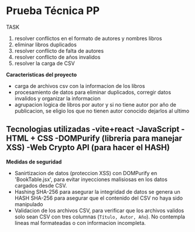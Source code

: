 # Prueba Técnica PP
TASK
1) resolver conflictos en el formato de autores y nombres libros
2) eliminar libros duplicados
3) resolver conflicto de falta de autores
4) resolver conflicto de años invalidos
5) resolver la carga de CSV

**Caracteristicas del proyecto**
- carga de archivos csv con la informacion de los libros
- procesamiento de datos para eliminar duplicados, corregir datos invalidos y organizar la informacion
- agrupacion logica de libros por autor y si no tiene autor por año de publicacion, se eligio los que no tienen autor conocido dejarlos al ultimo
 
**Tecnologias utilizadas**
-vite+react
-JavaScript
-HTML + CSS
-DOMPurify (libreria para manejar XSS)
-Web Crypto API (para hacer el HASH)
---
**Medidas de seguridad**
- Sanirtizacion de datos (proteccion XSS) con DOMPurify en 'BookTable.jsx', para evitar inyecciones malisiosas en los datos cargados desde CSV.
- Hashing SHA-256 para asegurar la integridad de datos se genera un HASH SHA-256 para asegurar que el contenido del CSV no haya sido manipulado
- Validacion de los archivos CSV, para verificar que los archivos validos solo sean CSV con tres columnas (`Título, Autor, Año`). No contempla lineas mal formateadas o con informacion incompleta.
